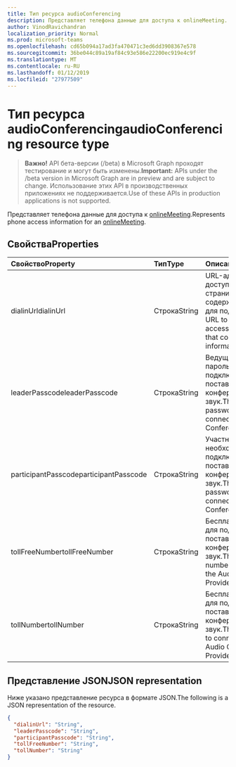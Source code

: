 ```yaml
---
title: Тип ресурса audioConferencing
description: Представляет телефона данные для доступа к onlineMeeting.
author: VinodRavichandran
localization_priority: Normal
ms.prod: microsoft-teams
ms.openlocfilehash: cd65b094a17ad3fa470471c3ed6dd3908367e578
ms.sourcegitcommit: 36be044c89a19af84c93e586e22200ec919e4c9f
ms.translationtype: MT
ms.contentlocale: ru-RU
ms.lasthandoff: 01/12/2019
ms.locfileid: "27977509"
---
```

# <a name="audioconferencing-resource-type"></a><span data-ttu-id="e4ef7-103">Тип ресурса audioConferencing</span><span class="sxs-lookup"><span data-stu-id="e4ef7-103">audioConferencing resource type</span></span>

> <span data-ttu-id="e4ef7-104">**Важно!** API бета-версии (/beta) в Microsoft Graph проходят тестирование и могут быть изменены.</span><span class="sxs-lookup"><span data-stu-id="e4ef7-104">**Important:** APIs under the /beta version in Microsoft Graph are in preview and are subject to change.</span></span> <span data-ttu-id="e4ef7-105">Использование этих API в производственных приложениях не поддерживается.</span><span class="sxs-lookup"><span data-stu-id="e4ef7-105">Use of these APIs in production applications is not supported.</span></span>

<span data-ttu-id="e4ef7-106">Представляет телефона данные для доступа к [onlineMeeting](onlinemeeting.md).</span><span class="sxs-lookup"><span data-stu-id="e4ef7-106">Represents phone access information for an [onlineMeeting](onlinemeeting.md).</span></span>

## <a name="properties"></a><span data-ttu-id="e4ef7-107">Свойства</span><span class="sxs-lookup"><span data-stu-id="e4ef7-107">Properties</span></span>

| <span data-ttu-id="e4ef7-108">Свойство</span><span class="sxs-lookup"><span data-stu-id="e4ef7-108">Property</span></span>            | <span data-ttu-id="e4ef7-109">Тип</span><span class="sxs-lookup"><span data-stu-id="e4ef7-109">Type</span></span>    | <span data-ttu-id="e4ef7-110">Описание</span><span class="sxs-lookup"><span data-stu-id="e4ef7-110">Description</span></span>                                                                    |
|:--------------------|:--------|:-------------------------------------------------------------------------------|
| <span data-ttu-id="e4ef7-111">dialinUrl</span><span class="sxs-lookup"><span data-stu-id="e4ef7-111">dialinUrl</span></span>           | <span data-ttu-id="e4ef7-112">Строка</span><span class="sxs-lookup"><span data-stu-id="e4ef7-112">String</span></span>  | <span data-ttu-id="e4ef7-113">URL-адрес, доступном веб-страницу, которая содержит данные для подключения.</span><span class="sxs-lookup"><span data-stu-id="e4ef7-113">A URL to the externally-accessible web page that contains dial-in information.</span></span> |
| <span data-ttu-id="e4ef7-114">leaderPasscode</span><span class="sxs-lookup"><span data-stu-id="e4ef7-114">leaderPasscode</span></span>      | <span data-ttu-id="e4ef7-115">Строка</span><span class="sxs-lookup"><span data-stu-id="e4ef7-115">String</span></span>  | <span data-ttu-id="e4ef7-116">Ведущий сотрудник, пароль для подключения к поставщику конференции звук.</span><span class="sxs-lookup"><span data-stu-id="e4ef7-116">The leader password required to connect to the Audio Conference Provider.</span></span>      |
| <span data-ttu-id="e4ef7-117">participantPasscode</span><span class="sxs-lookup"><span data-stu-id="e4ef7-117">participantPasscode</span></span> | <span data-ttu-id="e4ef7-118">Строка</span><span class="sxs-lookup"><span data-stu-id="e4ef7-118">String</span></span>  | <span data-ttu-id="e4ef7-119">Участников пароль, необходимый для подключения к поставщику конференции звук.</span><span class="sxs-lookup"><span data-stu-id="e4ef7-119">The participant password required to connect to the Audio Conference Provider.</span></span> |
| <span data-ttu-id="e4ef7-120">tollFreeNumber</span><span class="sxs-lookup"><span data-stu-id="e4ef7-120">tollFreeNumber</span></span>      | <span data-ttu-id="e4ef7-121">Строка</span><span class="sxs-lookup"><span data-stu-id="e4ef7-121">String</span></span>  | <span data-ttu-id="e4ef7-122">Бесплатный номер для подключения к поставщику конференции звук.</span><span class="sxs-lookup"><span data-stu-id="e4ef7-122">The toll-free number to connect to the Audio Conference Provider.</span></span>              |
| <span data-ttu-id="e4ef7-123">tollNumber</span><span class="sxs-lookup"><span data-stu-id="e4ef7-123">tollNumber</span></span>          | <span data-ttu-id="e4ef7-124">Строка</span><span class="sxs-lookup"><span data-stu-id="e4ef7-124">String</span></span>  | <span data-ttu-id="e4ef7-125">Бесплатный номер для подключения к поставщику конференции звук.</span><span class="sxs-lookup"><span data-stu-id="e4ef7-125">The toll number to connect to the Audio Conference Provider.</span></span>                   |

## <a name="json-representation"></a><span data-ttu-id="e4ef7-126">Представление JSON</span><span class="sxs-lookup"><span data-stu-id="e4ef7-126">JSON representation</span></span>

<span data-ttu-id="e4ef7-127">Ниже указано представление ресурса в формате JSON.</span><span class="sxs-lookup"><span data-stu-id="e4ef7-127">The following is a JSON representation of the resource.</span></span>

<!-- {
  "blockType": "resource",
  "optionalProperties": [

  ],
  "@odata.type": "microsoft.graph.audioConferencing"
}-->
```json
{
  "dialinUrl": "String",
  "leaderPasscode": "String",
  "participantPasscode": "String",
  "tollFreeNumber": "String",
  "tollNumber": "String"
}
```

<!-- uuid: 8fcb5dbc-d5aa-4681-8e31-b001d5168d79
2015-10-25 14:57:30 UTC -->
<!-- {
  "type": "#page.annotation",
  "description": "audioConferencing resource",
  "keywords": "",
  "section": "documentation",
  "tocPath": ""
}-->
